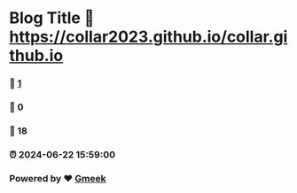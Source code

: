 # Blog Title :link: https://collar2023.github.io/collar.github.io 
### :page_facing_up: [1](https://collar2023.github.io/collar.github.io/tag.html) 
### :speech_balloon: 0 
### :hibiscus: 18 
### :alarm_clock: 2024-06-22 15:59:00 
### Powered by :heart: [Gmeek](https://github.com/Meekdai/Gmeek)
